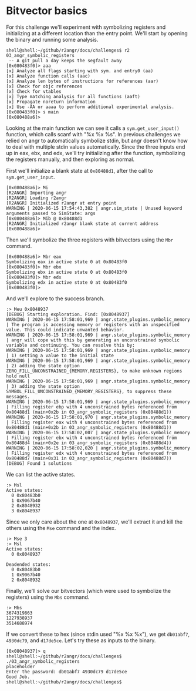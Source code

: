 # Bitvector basics

For this challenge we'll experiment with symbolizing registers and initializing at a different location than the entry point. We'll start by opening the binary and running some analysis.

```
shell@shell:~/github/r2angr/docs/challenges$ r2 03_angr_symbolic_registers 
 -- A git pull a day keeps the segfault away
[0x080483f0]> aaa
[x] Analyze all flags starting with sym. and entry0 (aa)
[x] Analyze function calls (aac)
[x] Analyze len bytes of instructions for references (aar)
[x] Check for objc references
[x] Check for vtables
[x] Type matching analysis for all functions (aaft)
[x] Propagate noreturn information
[x] Use -AA or aaaa to perform additional experimental analysis.
[0x080483f0]> s main
[0x080488a6]> 
```

Looking at the main function we can see it calls a `sym.get_user_input()` function, which calls scanf with "%x %x %s". In previous challenges we relied on angr to automatically symbolize stdin, but angr doesn't know how to deal with multiple stdin values automatically. Since the three inputs end up in eax, ebx, and edx, we'll try initializing after the function, symbolizing the registers manually, and then exploring as normal.

First we'll initialize a blank state at `0x80488d1`, after the call to `sym.get_user_input`. 

```
[0x080488a6]> Mi
[R2ANGR] Importing angr
[R2ANGR] Loading r2angr
[R2ANGR] Initialized r2angr at entry point
WARNING | 2020-06-15 17:54:43,382 | angr.sim_state | Unused keyword arguments passed to SimState: args
[0x080488a6]> Mib @ 0x80488d1
[R2ANGR] Initialized r2angr blank state at current address
[0x080488a6]> 
```

Then we'll symbolize the three registers with bitvectors using the `Mbr` command.

```
[0x080488a6]> Mbr eax
Symbolizing eax in active state 0 at 0x80483f0
[0x080483f0]> Mbr ebx
Symbolizing ebx in active state 0 at 0x80483f0
[0x080483f0]> Mbr edx
Symbolizing edx in active state 0 at 0x80483f0
[0x080483f0]> 
```

And we'll explore to the success branch.

```
:> Meu 0x8048937
[DEBUG] Starting exploration. Find: [0x8048937]
WARNING | 2020-06-15 17:58:01,969 | angr.state_plugins.symbolic_memory | The program is accessing memory or registers with an unspecified value. This could indicate unwanted behavior.
WARNING | 2020-06-15 17:58:01,969 | angr.state_plugins.symbolic_memory | angr will cope with this by generating an unconstrained symbolic variable and continuing. You can resolve this by:
WARNING | 2020-06-15 17:58:01,969 | angr.state_plugins.symbolic_memory | 1) setting a value to the initial state
WARNING | 2020-06-15 17:58:01,969 | angr.state_plugins.symbolic_memory | 2) adding the state option ZERO_FILL_UNCONSTRAINED_{MEMORY,REGISTERS}, to make unknown regions hold null
WARNING | 2020-06-15 17:58:01,969 | angr.state_plugins.symbolic_memory | 3) adding the state option SYMBOL_FILL_UNCONSTRAINED_{MEMORY_REGISTERS}, to suppress these messages.
WARNING | 2020-06-15 17:58:01,969 | angr.state_plugins.symbolic_memory | Filling register ebp with 4 unconstrained bytes referenced from 0x80488d1 (main+0x2b in 03_angr_symbolic_registers (0x80488d1))
WARNING | 2020-06-15 17:58:01,970 | angr.state_plugins.symbolic_memory | Filling register eax with 4 unconstrained bytes referenced from 0x80488d1 (main+0x2b in 03_angr_symbolic_registers (0x80488d1))
WARNING | 2020-06-15 17:58:02,007 | angr.state_plugins.symbolic_memory | Filling register ebx with 4 unconstrained bytes referenced from 0x80488d4 (main+0x2e in 03_angr_symbolic_registers (0x80488d4))
WARNING | 2020-06-15 17:58:02,020 | angr.state_plugins.symbolic_memory | Filling register edx with 4 unconstrained bytes referenced from 0x80488d7 (main+0x31 in 03_angr_symbolic_registers (0x80488d7))
[DEBUG] Found 1 solutions
```

We can list the active states.

```
:> Msl
Active states:
  0 0x80483b0
  1 0x9067b40
  2 0x8048932
  3 0x8048937
```

Since we only care about the one at `0x8048937`, we'll extract it and kill the others using the `Mse` command and the index.

```
:> Mse 3
:> Msl
Active states:
  0 0x8048937

Deadended states:
  0 0x80483b0
  1 0x9067b40
  2 0x8048932
```

Finally, we'll solve our bitvectors (which were used to symbolize the registers) using the `Mbs` command.

```
:> Mbs
3674319863
1227938937
3514688974
```

If we convert these to hex (since stdin used "%x %x %x"), we get `db01abf7`, `4930dc79`, and `d17de5ce`. Let's try these as inputs to the binary.

```
[0x08048937]> q
shell@shell:~/github/r2angr/docs/challenges$ ./03_angr_symbolic_registers 
placeholder
Enter the password: db01abf7 4930dc79 d17de5ce
Good Job.
shell@shell:~/github/r2angr/docs/challenges$ 
```

